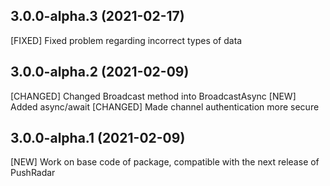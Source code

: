 ## 3.0.0-alpha.3 (2021-02-17)

[FIXED] Fixed problem regarding incorrect types of data

## 3.0.0-alpha.2 (2021-02-09)

[CHANGED] Changed Broadcast method into BroadcastAsync
[NEW] Added async/await
[CHANGED] Made channel authentication more secure

## 3.0.0-alpha.1 (2021-02-09)

[NEW] Work on base code of package, compatible with the next release of PushRadar
